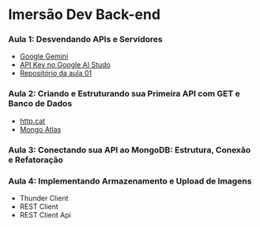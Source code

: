 # Imersão Dev Back-end

### Aula 1: Desvendando APIs e Servidores

- [Google Gemini](https://alura.tv/google-gemini)
- [API Key no Google AI Studo](https://alura.tv/google-gemini-api)
- [Repositório da aula 01](https://github.com/guilhermeonrails/backend-instabytes/tree/bebe680f2d059218f3256482d23f706df7a690fb)

### Aula 2: Criando e Estruturando sua Primeira API com GET e Banco de Dados

- [http.cat](https://http.cat/)
- [Mongo Atlas](https://www.mongodb.com/products/platform/atlas-database)

### Aula 3: Conectando sua API ao MongoDB: Estrutura, Conexão e Refatoração

### Aula 4: Implementando Armazenamento e Upload de Imagens
- Thunder Client
- REST Client
- REST Client Api